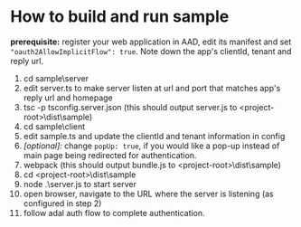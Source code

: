 # How to build and run sample

**prerequisite:** register your web application in AAD, edit its manifest and set `"oauth2AllowImplicitFlow": true`. Note down the app's clientId, tenant and reply url.

1. cd sample\server
1. edit server.ts to make server listen at url and port that matches app's reply url and homepage
1. tsc -p tsconfig.server.json (this should output server.js to &lt;project-root&gt;\dist\sample)
1. cd sample\client
1. edit sample.ts and update the clientId and tenant information in config
1. _[optional]:_ change `popUp: true`, if you would like a pop-up instead of main page being redirected for authentication.
1. webpack (this should output bundle.js to &lt;project-root&gt;\dist\sample)
1. cd &lt;project-root&gt;\dist\sample
1. node .\server.js to start server
1. open browser, navigate to the URL where the server is listening (as configured in step 2)
1. follow adal auth flow to complete authentication.
